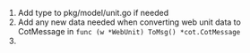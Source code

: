 1. Add type to pkg/model/unit.go if needed
2. Add any new data needed when converting web unit data to CotMessage in `func (w *WebUnit) ToMsg() *cot.CotMessage`
3. 